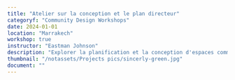 ```yaml
---
title: "Atelier sur la conception et le plan directeur"
categoryf: "Community Design Workshops"
date: 2024-01-01
location: "Marrakech"
workshop: true
instructor: "Eastman Johnson"
description: "Explorer la planification et la conception d'espaces communautaires."
thumbnail: "/notassets/Projects pics/sincerly-green.jpg"
document: ""
---
```

